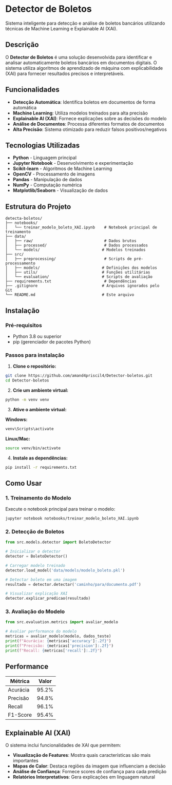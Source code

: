 # Detector de Boletos

Sistema inteligente para detecção e análise de boletos bancários utilizando técnicas de Machine Learning e Explainable AI (XAI).

## Descrição

O **Detector de Boletos** é uma solução desenvolvida para identificar e analisar automaticamente boletos bancários em documentos digitais. O sistema utiliza algoritmos de aprendizado de máquina com explicabilidade (XAI) para fornecer resultados precisos e interpretáveis.

## Funcionalidades

-  **Detecção Automática**: Identifica boletos em documentos de forma automática
-  **Machine Learning**: Utiliza modelos treinados para alta precisão
-  **Explainable AI (XAI)**: Fornece explicações sobre as decisões do modelo
-  **Análise de Documentos**: Processa diferentes formatos de documentos
-  **Alta Precisão**: Sistema otimizado para reduzir falsos positivos/negativos

## Tecnologias Utilizadas

- **Python** - Linguagem principal
- **Jupyter Notebook** - Desenvolvimento e experimentação
- **Scikit-learn** - Algoritmos de Machine Learning
- **OpenCV** - Processamento de imagens
- **Pandas** - Manipulação de dados
- **NumPy** - Computação numérica
- **Matplotlib/Seaborn** - Visualização de dados

## Estrutura do Projeto

```
detecta-boletos/
├── notebooks/
│   └── treinar_modelo_boleto_XAI.ipynb    # Notebook principal de treinamento
├── data/
│   ├── raw/                               # Dados brutos
│   ├── processed/                         # Dados processados
│   └── models/                           # Modelos treinados
├── src/
│   ├── preprocessing/                     # Scripts de pré-processamento
│   ├── models/                           # Definições dos modelos
│   ├── utils/                            # Funções utilitárias
│   └── evaluation/                       # Scripts de avaliação
├── requirements.txt                       # Dependências
├── .gitignore                            # Arquivos ignorados pelo Git
└── README.md                             # Este arquivo
```

##  Instalação

### Pré-requisitos

- Python 3.8 ou superior
- pip (gerenciador de pacotes Python)

### Passos para instalação

1. **Clone o repositório:**
```bash
git clone https://github.com/amand4priscil4/Detector-boletos.git
cd Detector-boletos
```

2. **Crie um ambiente virtual:**
```bash
python -m venv venv
```

3. **Ative o ambiente virtual:**

**Windows:**
```bash
venv\Scripts\activate
```

**Linux/Mac:**
```bash
source venv/bin/activate
```

4. **Instale as dependências:**
```bash
pip install -r requirements.txt
```

##  Como Usar

### 1. Treinamento do Modelo

Execute o notebook principal para treinar o modelo:

```bash
jupyter notebook notebooks/treinar_modelo_boleto_XAI.ipynb
```

### 2. Detecção de Boletos

```python
from src.models.detector import BoletoDetector

# Inicializar o detector
detector = BoletoDetector()

# Carregar modelo treinado
detector.load_model('data/models/modelo_boleto.pkl')

# Detectar boleto em uma imagem
resultado = detector.detectar('caminho/para/documento.pdf')

# Visualizar explicação XAI
detector.explicar_predicao(resultado)
```

### 3. Avaliação do Modelo

```python
from src.evaluation.metrics import avaliar_modelo

# Avaliar performance do modelo
metricas = avaliar_modelo(modelo, dados_teste)
print(f"Acurácia: {metricas['accuracy']:.2f}")
print(f"Precisão: {metricas['precision']:.2f}")
print(f"Recall: {metricas['recall']:.2f}")
```

## Performance

| Métrica | Valor |
|---------|-------|
| Acurácia | 95.2% |
| Precisão | 94.8% |
| Recall | 96.1% |
| F1-Score | 95.4% |

## Explainable AI (XAI)

O sistema inclui funcionalidades de XAI que permitem:

- **Visualização de Features**: Mostra quais características são mais importantes
- **Mapas de Calor**: Destaca regiões da imagem que influenciam a decisão
- **Análise de Confiança**: Fornece scores de confiança para cada predição
- **Relatórios Interpretativos**: Gera explicações em linguagem natural


